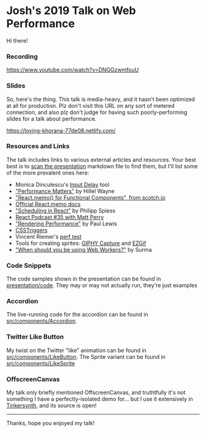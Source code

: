 # Josh's 2019 Talk on Web Performance

Hi there!

### Recording

https://www.youtube.com/watch?v=DNGGzwmfouU

### Slides

So, here's the thing. This talk is media-heavy, and it hasn't been optimized at all for production. Plz don't visit this URL on any sort of metered connection, and also plz don't judge for having such poorly-performing slides for a talk about performance.

https://loving-khorana-77de08.netlify.com/

### Resources and Links

The talk includes links to various external articles and resources. Your best best is to [scan the presentation](https://raw.githubusercontent.com/joshwcomeau/talk-2019/master/presentation/index.mdx) markdown file to find them, but I'll list some of the more prevalent ones here:

- Monica Dinculescu's [Input Delay](https://input-delay.glitch.me) tool
- ["Performance Matters"](https://www.hillelwayne.com/post/performance-matters) by Hillel Wayne
- ["React.memo() for Functional Components", from scotch.io](https://scotch.io/tutorials/react-166-reactmemo-for-functional-components-rendering-control)
- [Official React.memo docs](https://reactjs.org/docs/react-api.html#reactmemo)
- ["Scheduling in React"](https://philippspiess.com/scheduling-in-react/) by Philipp Spiess
- [React Podcast #35 with Matt Perry](https://reactpodcast.simplecast.fm/35)
- ["Rendering Performance"](https://developers.google.com/web/fundamentals/performance/rendering/) by Paul Lewis
- [CSSTriggers](https://csstriggers.com)
- Vincent Riemer's [perf test](https://codepen.io/joshwcomeau/pen/yrPzWO)
- Tools for creating sprites: [GIPHY Capture](https://giphy.com/apps/giphycapture) and [EZGif](https://ezgif.com/gif-to-sprite)
- ["When should you be using Web Workers?"](https://dassur.ma/things/when-workers/) by Surma

### Code Snippets

The code samples shown in the presentation can be found in [presentation/code](https://github.com/joshwcomeau/talk-2019/tree/master/presentation/code). They may or may not actually run, they're just examples

### Accordion

The live-running code for the accordion can be found in [src/components/Accordion](https://github.com/joshwcomeau/talk-2019/tree/master/src/components/Accordion).

### Twitter Like Button

My twist on the Twitter "like" animation can be found in [src/components/LikeButton](https://github.com/joshwcomeau/talk-2019/tree/master/src/components/LikeButton). The Sprite variant can be found in [src/components/LikeSprite](https://github.com/joshwcomeau/talk-2019/tree/master/src/components/LikeSprite)

### OffscreenCanvas

My talk only briefly mentioned OffscreenCanvas, and truthtfully it's not something I have a perfectly-isolated demo for... but I use it extensively in [Tinkersynth](https://github.com/joshwcomeau/tinkersynth), and its source is open!

---

Thanks, hope you enjoyed my talk!
